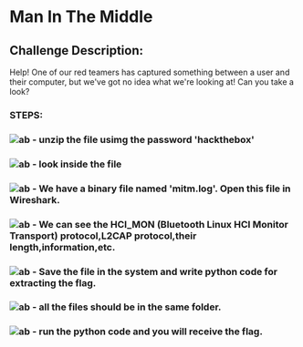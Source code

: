 # Man In The Middle
## Challenge Description:
Help! One of our red teamers has captured something between a user and their computer, but we've got no idea what we're looking at! Can you take a look?

### STEPS:
### ![ab](https://github.com/user-attachments/assets/2ab2f2c6-2848-4763-879e-b8502a393ce8) - unzip the file usimg the password 'hackthebox'
### ![ab](https://github.com/user-attachments/assets/9bc335a7-ca3f-4715-b597-0531b00803c0) - look inside the file
### ![ab](https://github.com/user-attachments/assets/542877e5-67af-4055-acce-d065c60f46c0) - We have a binary file named 'mitm.log'. Open this file in Wireshark.
### ![ab](https://github.com/user-attachments/assets/eb588a3a-d3a7-4f7a-801c-a19f09292cb6) - We can see the HCI_MON (Bluetooth Linux HCI Monitor Transport) protocol,L2CAP protocol,their length,information,etc.
### ![ab](https://github.com/user-attachments/assets/1fd5f885-3f50-4cb6-ad69-e5d542b08f53) - Save the file in the system and write python code for extracting the flag. 

### ![ab](https://github.com/user-attachments/assets/1c4e5a26-7913-45f5-b6b2-a20ab3e87c1d) - all the files should be in the same folder.
### ![ab](https://github.com/user-attachments/assets/0c223bf6-ac83-48c1-9bc9-d74349395198) - run the python code and you will receive the flag.
